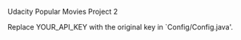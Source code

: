 Udacity Popular Movies Project 2

Replace YOUR_API_KEY with the original key in `Config/Config.java'.
